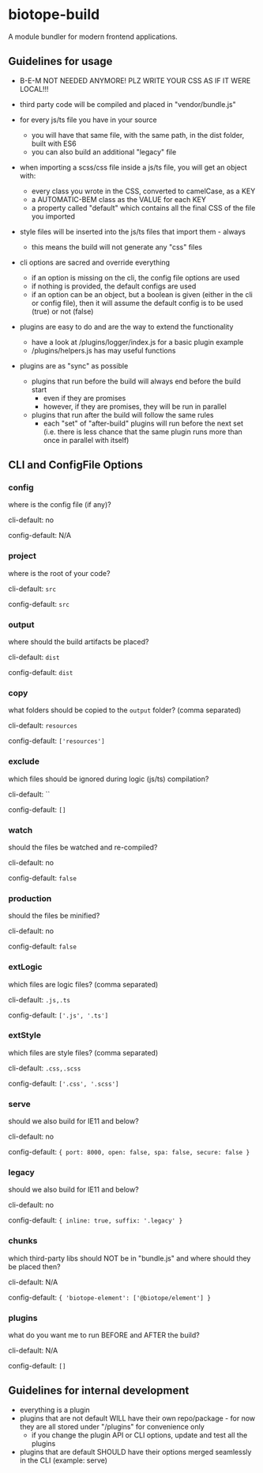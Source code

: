 # biotope-build
A module bundler for modern frontend applications.

## Guidelines for usage
- B-E-M NOT NEEDED ANYMORE! PLZ WRITE YOUR CSS AS IF IT WERE LOCAL!!!

- third party code will be compiled and placed in "vendor/bundle.js"

- for every js/ts file you have in your source
  - you will have that same file, with the same path, in the dist folder, built with ES6
  - you can also build an additional "legacy" file

- when importing a scss/css file inside a js/ts file, you will get an object with:
  - every class you wrote in the CSS, converted to camelCase, as a KEY
  - a AUTOMATIC-BEM class as the VALUE for each KEY
  - a property called "default" which contains all the final CSS of the file you imported

- style files will be inserted into the js/ts files that import them - always
  - this means the build will not generate any "css" files

- cli options are sacred and override everything
  - if an option is missing on the cli, the config file options are used
  - if nothing is provided, the default configs are used
  - if an option can be an object, but a boolean is given (either in the cli or config file), then it will assume the default config is to be used (true) or not (false)

- plugins are easy to do and are the way to extend the functionality
  - have a look at /plugins/logger/index.js for a basic plugin example
  - /plugins/helpers.js has may useful functions

- plugins are as "sync" as possible
  - plugins that run before the build will always end before the build start
    - even if they are promises
    - however, if they are promises, they will be run in parallel
  - plugins that run after the build will follow the same rules
    - each "set" of "after-build" plugins will run before the next set (i.e. there is less chance that the same plugin runs more than once in parallel with itself)

## CLI and ConfigFile Options

### config
where is the config file (if any)?

cli-default: no

config-default: N/A

### project
where is the root of your code?

cli-default: `src`

config-default: `src`

### output
where should the build artifacts be placed?

cli-default: `dist`

config-default: `dist`

### copy
what folders should be copied to the `output` folder? (comma separated)

cli-default: `resources`

config-default: `['resources']`

### exclude
which files should be ignored during logic (js/ts) compilation?

cli-default: ``

config-default: `[]`

### watch
should the files be watched and re-compiled?

cli-default: no

config-default: `false`

### production
should the files be minified?

cli-default: no

config-default: `false`

### extLogic
which files are logic files? (comma separated)

cli-default: `.js,.ts`

config-default: `['.js', '.ts']`

### extStyle
which files are style files? (comma separated)

cli-default: `.css,.scss`

config-default: `['.css', '.scss']`

### serve
should we also build for IE11 and below?

cli-default: no

config-default: `{ port: 8000, open: false, spa: false, secure: false }`

### legacy
should we also build for IE11 and below?

cli-default: no

config-default: `{ inline: true, suffix: '.legacy' }`

### chunks
which third-party libs should NOT be in "bundle.js" and where should they be placed then?

cli-default: N/A

config-default: `{ 'biotope-element': ['@biotope/element'] }`

### plugins
what do you want me to run BEFORE and AFTER the build?

cli-default: N/A

config-default: `[]`

## Guidelines for internal development
- everything is a plugin
- plugins that are not default WILL have their own repo/package - for now they are all stored under "/plugins" for convenience only
  - if you change the plugin API or CLI options, update and test all the plugins
- plugins that are default SHOULD have their options merged seamlessly in the CLI (example: serve)
